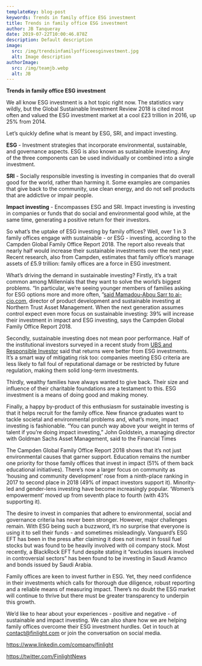 ```yaml
---
templateKey: blog-post
keywords: Trends in family office ESG investment
title: Trends in family office ESG investment
author: JB Tanqueray
date: 2019-07-22T10:00:46.878Z
description: Default description
image:
  src: /img/trendsinfamilyofficeesginvestment.jpg
  alt: Image description
authorImage: 
  src: /img/teamjb.webp
  alt: JB
---
```

**Trends in family office ESG investment**

We all know ESG investment is a hot topic right now. The statistics vary wildly, but the Global Sustainable Investment Review 2018 is cited most often and valued the ESG investment market at a cool £23 trillion in 2016, up 25% from 2014.

Let’s quickly define what is meant by ESG, SRI, and impact investing.

**ESG** - Investment strategies that incorporate environmental, sustainable, and governance aspects. ESG is also known as sustainable investing. Any of the three components can be used individually or combined into a single investment.

**SRI** - Socially responsible investing is investing in companies that do overall good for the world, rather than harming it. Some examples are companies that give back to the community, use clean energy, and do not sell products that are addictive or impair people.

**Impact investing** - Encompasses ESG and SRI. Impact investing is investing in companies or funds that do social and environmental good while, at the same time, generating a positive return for their investors.

So what’s the uptake of ESG investing by family offices? Well, over 1 in 3 family offices engage with sustainable - or ESG - investing, according to the Campden Global Family Office Report 2018. The report also reveals that nearly half would increase their sustainable investments over the next year. Recent research, also from Campden, estimates that family office’s manage assets of £5.9 trillion: family offices are a force in ESG investment.

What’s driving the demand in sustainable investing? Firstly, it’s a trait common among Millennials that they want to solve the world’s biggest problems. “In particular, we’re seeing younger members of families asking for ESG options more and more often, ”[said Mamadou-Abou Sarr to ai-cio.com](https://www.ai-cio.com/news/esg-interests-increasing-among-family-offices/), director of product development and sustainable investing at Northern Trust Asset Management. When the next generation assumes control expect even more focus on sustainable investing: 39% will increase their investment in impact and ESG investing, says the Campden Global Family Office Report 2018.

Secondly, sustainable investing does not mean poor performance. Half of the institutional investors surveyed in a recent study from [UBS and Responsible Investor](https://www.ubs.com/global/en/asset-management/insights/sustainable-and-impact-investing%20%20%20%20%20%20%20%20%20%20%20%20%20%20%20%20/2019/esg-do-you-or-dont-you.html) said that returns were better from ESG investments. It’s a smart way of mitigating risk too: companies meeting ESG criteria are less likely to fall foul of reputational damage or be restricted by future regulation, making them solid long-term investments.

Thirdly, wealthy families have always wanted to give back. Their size and influence of their charitable foundations are a testament to this. ESG investment is a means of doing good and making money.

Finally, a happy by-product of this enthusiasm for sustainable investing is that it helps recruit for the family office. New finance graduates want to tackle societal and environmental problems and, what’s more, impact investing is fashionable. “You can punch way above your weight in terms of talent if you’re doing impact investing,” John Goldstein, a managing director with Goldman Sachs Asset Management, said to the Financial Times

The Campden Global Family Office Report 2018 shows that it’s not just environmental causes that garner support. Education remains the number one priority for those family offices that invest in impact (51% of them back educational initiatives). There’s now a larger focus on community as ‘housing and community development’ rose from a ninth-place ranking in 2017 to second place in 2018 (49% of impact investors support it). Minority-led and gender-lens investing have become increasingly popular. ‘Women’s empowerment’ moved up from seventh place to fourth (with 43% supporting it).

The desire to invest in companies that adhere to environmental, social and governance criteria has never been stronger. However, major challenges remain. With ESG being such a buzzword, it’s no surprise that everyone is using it to sell their funds - and sometimes misleadingly. Vanguard’s ESG EFT has been in the press after claiming it does not invest in fossil fuel stocks but was found to be heavily involved with oil company stock. Most recently, a BlackRock EFT fund despite stating it “excludes issuers involved in controversial sectors” has been found to be investing in Saudi Aramco and bonds issued by Saudi Arabia.

Family offices are keen to invest further in ESG. Yet, they need confidence in their investments which calls for thorough due diligence, robust reporting and a reliable means of measuring impact. There’s no doubt the ESG market will continue to thrive but there must be greater transparency to underpin this growth.

We’d like to hear about your experiences - positive and negative - of sustainable and impact investing. We can also share how we are helping family offices overcome their ESG investment hurdles. Get in touch at contact@finlight.com or join the conversation on social media.

<https://www.linkedin.com/company/finlight>

<https://twitter.com/FinlightNews>